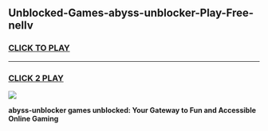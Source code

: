 
## Unblocked-Games-abyss-unblocker-Play-Free-nellv
<h3>
<a href="https://premium76.site?title=abyss-unblocker&ref=12A">CLICK TO PLAY</a></h3>
<hr>

<h3>
<a href="https://premium76.site?title=abyss-unblocker&ref=12A">CLICK 2 PLAY</a>
  
</h3>

<a href="https://premium76.site?title=abyss-unblocker&ref=12A"><img src="https://clearcache.store/games.png"></a>


**abyss-unblocker games unblocked: Your Gateway to Fun and Accessible Online Gaming**
